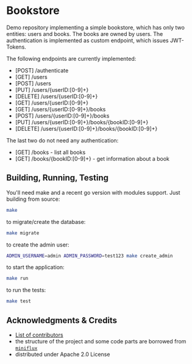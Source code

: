 # Bookstore

Demo repository implementing a simple bookstore, which has only two entities: users and books.
The books are owned by users.
The authentication is implemented as custom endpoint, which issues JWT-Tokens.

The following endpoints are currently implemented:

- [POST] /authenticate
- [GET] /users
- [POST] /users
- [PUT] /users/{userID:[0-9]+}
- [DELETE] /users/{userID:[0-9]+}
- [GET] /users/{userID:[0-9]+}
- [GET] /users/{userID:[0-9]+}/books
- [POST] /users/{userID:[0-9]+}/books
- [PUT] /users/{userID:[0-9]+}/books/{bookID:[0-9]+}
- [DELETE] /users/{userID:[0-9]+}/books/{bookID:[0-9]+}

The last two do not need any authentication:

- [GET] /books - list all books
- [GET] /books/{bookID:[0-9]+} - get information about a book

## Building, Running, Testing

You'll need make and a recent go version with modules support.
Just building from source:

```bash
make
```

to migrate/create the database:

```bash
make migrate
```

to create the admin user:

```bash
ADMIN_USERNAME=admin ADMIN_PASSWORD=test123 make create_admin
```

to start the application:

```bash
make run
```

to run the tests:

```bash
make test
```

## Acknowledgments & Credits

- [List of contributors](https://github.com/essquare/bookstore/graphs/contributors)
- the structure of the project and some code parts are borrowed from [`miniflux`](https://github.com/miniflux/v2)
- distributed under Apache 2.0 License
